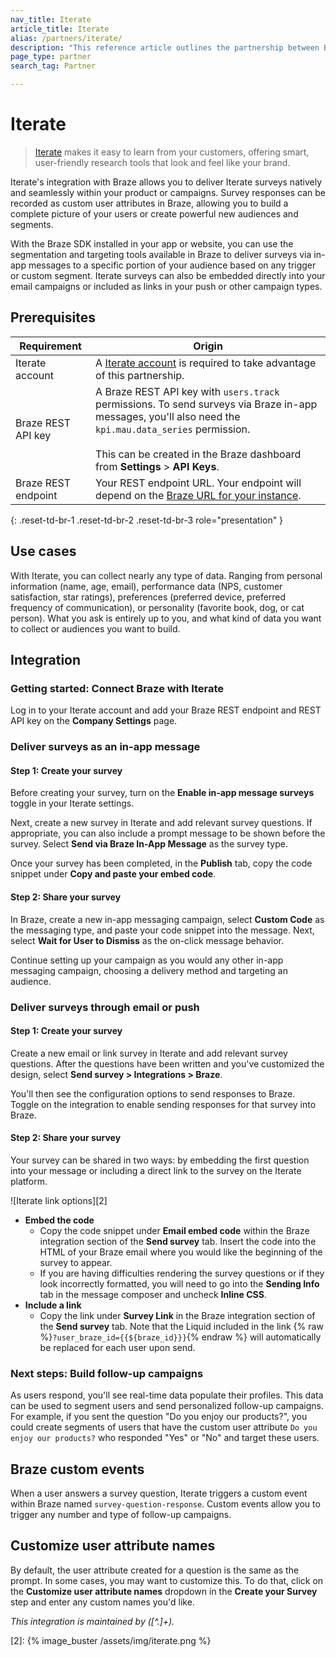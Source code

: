 ```yaml
---
nav_title: Iterate
article_title: Iterate
alias: /partners/iterate/
description: "This reference article outlines the partnership between Braze and Iterate, allowing you to enrich customer data by using surveys to add additional insights."
page_type: partner
search_tag: Partner

---
```


# Iterate

> [Iterate](https://iteratehq.com) makes it easy to learn from your customers, offering smart, user-friendly research tools that look and feel like your brand.

Iterate's integration with Braze allows you to deliver Iterate surveys natively and seamlessly within your product or campaigns. Survey responses can be recorded as custom user attributes in Braze, allowing you to build a complete picture of your users or create powerful new audiences and segments.

With the Braze SDK installed in your app or website, you can use the segmentation and targeting tools available in Braze to deliver surveys via in-app messages to a specific portion of your audience based on any trigger or custom segment. Iterate surveys can also be embedded directly into your email campaigns or included as links in your push or other campaign types.

## Prerequisites

| Requirement | Origin |
|---|---|
|Iterate account | A [Iterate account](https://iteratehq.com) is required to take advantage of this partnership. |
| Braze REST API key | A Braze REST API key with `users.track` permissions. To send surveys via Braze in-app messages, you'll also need the `kpi.mau.data_series` permission.<br><br> This can be created in the Braze dashboard from **Settings** > **API Keys**.|
| Braze REST endpoint  | Your REST endpoint URL. Your endpoint will depend on the [Braze URL for your instance][6]. |
{: .reset-td-br-1 .reset-td-br-2 .reset-td-br-3 role="presentation" }

## Use cases

With Iterate, you can collect nearly any type of data. Ranging from personal information (name, age, email), performance data (NPS, customer satisfaction, star ratings), preferences (preferred device, preferred frequency of communication), or personality (favorite book, dog, or cat person). What you ask is entirely up to you, and what kind of data you want to collect or audiences you want to build.

## Integration

### Getting started: Connect Braze with Iterate

Log in to your Iterate account and add your Braze REST endpoint and REST API key on the **Company Settings** page.

### Deliver surveys as an in-app message

#### Step 1: Create your survey

Before creating your survey, turn on the **Enable in-app message surveys** toggle in your Iterate settings.

Next, create a new survey in Iterate and add relevant survey questions. If appropriate, you can also include a prompt message to be shown before the survey. Select **Send via Braze In-App Message** as the survey type.

Once your survey has been completed, in the **Publish** tab, copy the code snippet under **Copy and paste your embed code**.

#### Step 2: Share your survey

In Braze, create a new in-app messaging campaign, select **Custom Code** as the messaging type, and paste your code snippet into the message. Next, select **Wait for User to Dismiss** as the on-click message behavior.

Continue setting up your campaign as you would any other in-app messaging campaign, choosing a delivery method and targeting an audience.

### Deliver surveys through email or push

#### Step 1: Create your survey

Create a new email or link survey in Iterate and add relevant survey questions. After the questions have been written and you've customized the design, select **Send survey > Integrations > Braze**.

You'll then see the configuration options to send responses to Braze. Toggle on the integration to enable sending responses for that survey into Braze. 

#### Step 2: Share your survey

Your survey can be shared in two ways: by embedding the first question into your message or including a direct link to the survey on the Iterate platform.

![Iterate link options][2]

- **Embed the code**
  - Copy the code snippet under **Email embed code** within the Braze integration section of the **Send survey** tab. Insert the code into the HTML of your Braze email where you would like the beginning of the survey to appear. 
  - If you are having difficulties rendering the survey questions or if they look incorrectly formatted, you will need to go into the **Sending Info** tab in the message composer and uncheck **Inline CSS**.
- **Include a link**
  - Copy the link under **Survey Link** in the Braze integration section of the **Send survey** tab. Note that the Liquid included in the link {% raw %}`?user_braze_id={{${braze_id}}}`{% endraw %} will automatically be replaced for each user upon send.

### Next steps: Build follow-up campaigns

As users respond, you'll see real-time data populate their profiles. This data can be used to segment users and send personalized follow-up campaigns. For example, if you sent the question "Do you enjoy our products?", you could create segments of users that have the custom user attribute `Do you enjoy our products?` who responded "Yes" or "No" and target these users.

## Braze custom events

When a user answers a survey question, Iterate triggers a custom event within Braze named `survey-question-response`. Custom events allow you to trigger any number and type of follow-up campaigns.

## Customize user attribute names

By default, the user attribute created for a question is the same as the prompt. 
In some cases, you may want to customize this. To do that, click on the **Customize user attribute names** dropdown in the **Create your Survey** step and enter any custom names you'd like.

_This integration is maintained by ([^\.]+)\._

[6]: {{site.baseurl}}/api/basics/#endpoints
[2]: {% image_buster /assets/img/iterate.png %}
